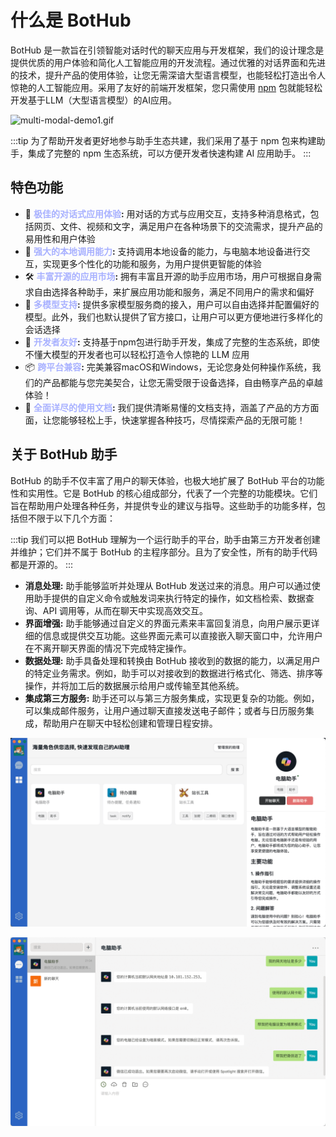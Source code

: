 

# 什么是 BotHub
BotHub 是一款旨在引领智能对话时代的聊天应用与开发框架，我们的设计理念是提供优质的用户体验和简化人工智能应用的开发流程。通过优雅的对话界面和先进的技术，提升产品的使用体验，让您无需深谙大型语言模型，也能轻松打造出令人惊艳的人工智能应用。采用了友好的前端开发框架，您只需使用 [npm](https://www.npmjs.com/) 包就能轻松开发基于LLM（大型语言模型）的AI应用。

![multi-modal-demo1.gif](./static/multi-modal-demo.gif)

<!-- 
<details>
  <summary>助手体系</summary>
  <p>BotHub 的助手管理体系是基于 npm 体系构建的，助手的安装、卸载方式就和安装 npm 包一样简单。真正做到用完即走。</p>
</details> -->
:::tip 为了帮助开发者更好地参与助手生态共建，我们采用了基于 npm 包来构建助手，集成了完整的 npm 生态系统，可以方便开发者快速构建 AI 应用助手。
:::

## 特色功能
- 🥳 **<span style="color: #a8b1ff">极佳的对话式应用体验</span>:** 用对话的方式与应用交互，支持多种消息格式，包括网页、文件、视频和文字，满足用户在各种场景下的交流需求，提升产品的易用性和用户体验
- 🔑 **<span style="color: #a8b1ff">强大的本地调用能力</span>:** 支持调用本地设备的能力，与电脑本地设备进行交互，实现更多个性化的功能和服务，为用户提供更智能的体验
- 🛠️ **<span style="color: #a8b1ff">丰富开源的应用市场</span>:** 拥有丰富且开源的助手应用市场，用户可根据自身需求自由选择各种助手，来扩展应用功能和服务，满足不同用户的需求和偏好
- 🤖️ **<span style="color: #a8b1ff">多模型支持</span>:** 提供多家模型服务商的接入，用户可以自由选择并配置偏好的模型。此外，我们也默认提供了官方接口，让用户可以更方便地进行多样化的会话选择
- 🎉 **<span style="color: #a8b1ff">开发者友好</span>:** 支持基于npm包进行助手开发，集成了完整的生态系统，即使不懂大模型的开发者也可以轻松打造令人惊艳的 LLM 应用
- 📦 **<span style="color: #a8b1ff">跨平台兼容</span>:** 完美兼容macOS和Windows，无论您身处何种操作系统，我们的产品都能与您完美契合，让您无需受限于设备选择，自由畅享产品的卓越体验！
- 📖 **<span style="color: #a8b1ff">全面详尽的使用文档</span>:** 我们提供清晰易懂的文档支持，涵盖了产品的方方面面，让您能够轻松上手，快速掌握各种技巧，尽情探索产品的无限可能！


## 关于 BotHub 助手
BotHub 的助手不仅丰富了用户的聊天体验，也极大地扩展了 BotHub 平台的功能性和实用性。它是 BotHub 的核心组成部分，代表了一个完整的功能模块。它们旨在帮助用户处理各种任务，并提供专业的建议与指导。这些助手的功能多样，包括但不限于以下几个方面：

:::tip 我们可以把 BotHub 理解为一个运行助手的平台，助手由第三方开发者创建并维护；它们并不属于 BotHub 的主程序部分。且为了安全性，所有的助手代码都是开源的。
:::

- **消息处理:** 助手能够监听并处理从 BotHub 发送过来的消息。用户可以通过使用助手提供的自定义命令或触发词来执行特定的操作，如文档检索、数据查询、API 调用等，从而在聊天中实现高效交互。
- **界面增强:** 助手能够通过自定义的界面元素来丰富回复消息，向用户展示更详细的信息或提供交互功能。这些界面元素可以直接嵌入聊天窗口中，允许用户在不离开聊天界面的情况下完成特定操作。
- **数据处理:** 助手具备处理和转换由 BotHub 接收到的数据的能力，以满足用户的特定业务需求。例如，助手可以对接收到的数据进行格式化、筛选、排序等操作，并将加工后的数据展示给用户或传输至其他系统。
- **集成第三方服务:** 助手还可以与第三方服务集成，实现更复杂的功能。例如，可以集成邮件服务，让用户通过聊天直接发送电子邮件；或者与日历服务集成，帮助用户在聊天中轻松创建和管理日程安排。


![assistant-manage3.png](./static/assistant-manage3.png)


![computer-copilot.png](./static/computer-copilot.png)